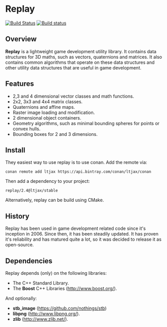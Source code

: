# Replay #

[![Build Status](https://travis-ci.org/ltjax/replay.svg?branch=master)](https://travis-ci.org/ltjax/replay)
[![Build status](https://ci.appveyor.com/api/projects/status/0b8i5chwamnpfmxp/branch/master?svg=true)](https://ci.appveyor.com/project/ltjax/replay/branch/master)

## Overview ##

**Replay** is a lightweight game development utility library. It contains data structures for 3D maths, such as vectors, quaternions and matrices. It also contains common algorithms that operate on these data structures and other utility data structures that are useful in game development.

## Features ##
  * 2,3 and 4 dimensional vector classes and math functions.
  * 2x2, 3x3 and 4x4 matrix classes.
  * Quaternions and affine maps.
  * Raster image loading and modification.
  * 2 dimensional object containers.
  * Geometry algorithms, such as minimal bounding spheres for points or convex hulls.
  * Bounding boxes for 2 and 3 dimensions.

## Install ##

They easiest way to use replay is to use conan. Add the remote via:
```
conan remote add ltjax https://api.bintray.com/conan/ltjax/conan 
```
Then add a dependency to your project:
```
replay/2.4@ltjax/stable
```

Alternatively, replay can be build using CMake.

## History ##

Replay has been used in game development related code since it's inception in 2006. Since then, it has been steadily updated. It has proven it's reliability and has matured quite a lot, so it was decided to release it as open-source.

## Dependencies ##
Replay depends (only) on the following libraries:
  * The C++ Standard Library.
  * The **Boost** C++ Libraries (http://www.boost.org/).

And optionally:
  * **stb_image** (https://github.com/nothings/stb)
  * **libpng** (http://www.libpng.org/).
  * **zlib** (http://www.zlib.net/).
